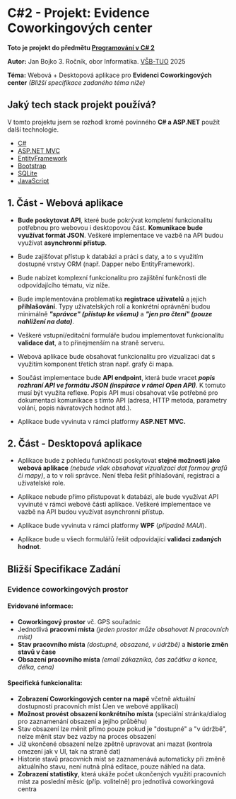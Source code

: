 # **C#2 - Projekt:** Evidence Coworkingových center

**Toto je projekt do předmětu [Programování v C# 2](https://www.fei.vsb.cz/460/cs/kontakt/lide/michal-radecky)**

**Autor:** Jan Bojko 3. Ročník, obor Informatika. [VŠB-TUO](https://www.vsb.cz/cs/) 2025

**Téma:** Webová + Desktopová aplikace pro **Evidenci Coworkingových center** _(Bližší specifikace zadaného téma níže)_

## Jaký tech stack projekt používá?

V tomto projektu jsem se rozhodl kromě povinného **C# a ASP.NET** použít další technologie.

- [C#](https://learn.microsoft.com/dotnet/csharp/)
- [ASP.NET MVC](https://dotnet.microsoft.com/apps/aspnet)
- [EntityFramework](https://learn.microsoft.com/en-us/ef/)
- [Bootstrap](https://getbootstrap.com/)
- [SQLite](https://sqlite.org/)
- [JavaScript](https://www.javascript.com/)

## 1. Část - Webová aplikace

- **Bude poskytovat API**, které bude pokrývat kompletní funkcionalitu potřebnou pro webovou i desktopovou část. **Komunikace bude využívat formát JSON**. Veškeré implementace ve vazbě na API budou využívat **asynchronní přístup**.

- Bude zajišťovat přístup k databázi a práci s daty, a to s využitím dostupné vrstvy ORM (např. Dapper nebo EntityFramework).

- Bude nabízet komplexní funkcionalitu pro zajištění funkčnosti dle odpovídajícího tématu, viz níže.

- Bude implementována problematika **registrace uživatelů** a jejich **přihlašování**. Typy uživatelských rolí a konkrétní oprávnění budou minimálně **_"správce" (přístup ke všemu)_** a **_"jen pro čtení" (pouze nahlížení na data)_**.

- Veškeré vstupní/editační formuláře budou implementovat funkcionalitu **validace dat**, a to přinejmenším na straně serveru.

- Webová aplikace bude obsahovat funkcionalitu pro vizualizaci dat s využitím komponent třetích stran např. grafy či mapa.

- Součást implementace bude **API endpoint**, která bude vracet **_popis rozhraní API ve formátu JSON (inspirace v rámci Open API)_**. K tomuto musí být využita reflexe. Popis API musí obsahovat vše potřebné pro dokumentaci komunikace s tímto API (adresa, HTTP metoda, parametry volání, popis návratových hodnot atd.).

- Aplikace bude vyvinuta v rámci platformy **ASP.NET MVC.**

## 2. Část - Desktopová aplikace

- Aplikace bude z pohledu funkčnosti poskytovat **stejné možnosti jako webová aplikace** _(nebude však obsahovat vizualizaci dat formou grafů či mapy)_, a to v roli správce. Není třeba řešit přihlašování, registraci a uživatelské role.

- Aplikace nebude přímo přistupovat k databázi, ale bude využívat API vyvinuté v rámci webové části aplikace. Veškeré implementace ve vazbě na API budou využívat asynchronní přístup.

- Aplikace bude vyvinuta v rámci platformy **WPF** (_případně MAUI_).

- Aplikace bude u všech formulářů řešit odpovídající **validaci zadaných hodnot**.

## Bližší Specifikace Zadání

### **Evidence coworkingových prostor**

#### **Evidované informace**:

- **Coworkingový prostor** vč. GPS souřadnic
- Jednotlivá **pracovní místa** _(jeden prostor může obsahovat N pracovních míst)_
- **Stav pracovního místa** _(dostupné, obsazené, v údržbě)_ a **historie změn stavů v čase**
- **Obsazení pracovního místa** _(email zákazníka, čas začátku a konce, délka, cena)_

#### **Specifická funkcionalita**:

- **Zobrazení Coworkingových center na mapě** včetně aktuální dostupnosti pracovních míst (Jen ve webové applikaci)
- **Možnost provést obsazení konkrétního místa** (speciální stránka/dialog pro zaznamenání obsazení a jejího průběhu)
- Stav obsazení lze měnit přímo pouze pokud je "dostupné" a "v údržbě", nelze měnit stav bez vazby na proces obsazení
- Již ukončené obsazení nelze zpětně upravovat ani mazat (kontrola omezení jak v UI, tak na straně dat)
- Historie stavů pracovních míst se zaznamenává automaticky při změně aktuálního stavu, není nutná plná editace, pouze náhled na data.
- **Zobrazení statistiky**, která ukáže počet ukončených využití pracovních míst za poslední měsíc (příp. volitelně) pro jednotlivá coworkingová centra
